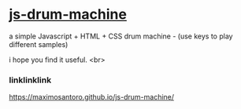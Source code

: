 # [js-drum-machine](https://maximosantoro.github.io/js-drum-machine/)
a simple Javascript + HTML + CSS drum machine - (use keys to play different samples)

i hope you find it useful. 
<br\>
### linklinklink
https://maximosantoro.github.io/js-drum-machine/